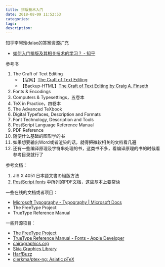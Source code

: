 ```yaml
---
title: 排版技术入门
date: 2018-08-09 11:52:53
categories:
tags:
description:
---
```


知乎李阿玲dalao的答案资源扩充

<!--more-->

- [如何入门排版及其相关技术的学习？ - 知乎](https://www.zhihu.com/question/288651176)

参考书

1. The Craft of Text Editing
    - 【官网】[The Craft of Text Editing](https://www.finseth.com/craft/)
    - 【Backup-HTML】[The Craft of Text Editing by Craig A. Finseth](http://web.mit.edu/~yandros/doc/craft-text-editing/)
2. Fonts & Encodings
3. Computers & Typesettings，五卷本
4. TeX in  Practice，四卷本
5. The Advanced TeXbook
6. Digital Typefaces, Description and Formats
7. Font Technology, Description and Tools
8. PostScript Language Reference Manual
9. PDF Reference
10. 随便什么基础的图形学的书
11. 如果想要输出Word或者渲染的话，就得把微软相关的文档看几遍
12. 还有一些编译原理及字符串处理的书，这类书不多，看编译原理的书的时候看参考目录就行了

参考文档：

1. JIS X 4051 日本語文書の組版方法
2. [PostScript fonts](https://en.wikipedia.org/wiki/PostScript_fonts) 中所列的PDF文档，这些基本上要常读

一些在线的文档或者项目：

- [Microsoft Typography - Typography | Microsoft Docs](https://docs.microsoft.com/en-us/typography/)
- The FreeType Project
- TrueType Reference Manual


一些开源项目：

- [The FreeType Project](https://www.freetype.org/)
- [TrueType Reference Manual - Fonts - Apple Developer](https://developer.apple.com/fonts/TrueType-Reference-Manual/)
- [cairographics.org](https://www.cairographics.org/)
- [Skia Graphics Library](https://skia.org/)
- [HarfBuzz](https://www.freedesktop.org/wiki/Software/HarfBuzz/)
- [clerkma/ptex-ng: Asiatic pTeX](https://github.com/clerkma/ptex-ng)


<div style="display: none;">
{% raw %}


{% blockquote [author[, source]] [link] [source_link_title] %}
content
{% endblockquote %}


{% codeblock [title] [lang:language] [url] [link text] %}
code snippet
{% endcodeblock %}

``` [language] [title] [url] [link text] 
code snippet 
```


{% img [class names] /path/to/image [width] [height] [title text [alt text]] %}

{% asset_img slug [title] %}


{% endraw %}
</div>
